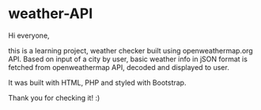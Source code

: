 # weather-API

Hi everyone,

this is a learning project, weather checker built using openweathermap.org API. Based on input of a city by user, basic weather info in jSON format is fetched from openweathermap API, decoded and displayed to user.

It was built with HTML, PHP and styled with Bootstrap.

Thank you for checking it! :)
